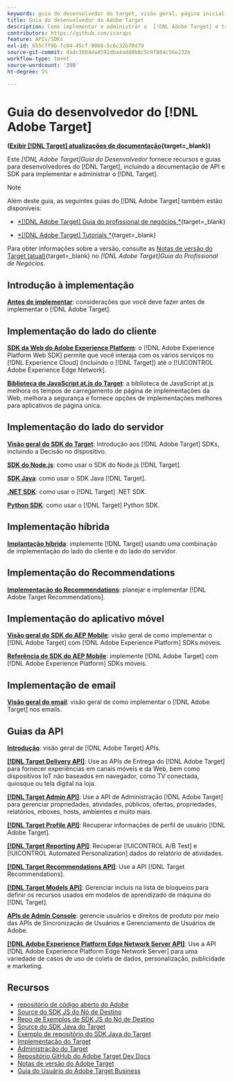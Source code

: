 ```yaml
---
keywords: guia do desenvolvedor do target, visão geral, página inicial
title: Guia do desenvolvedor do Adobe Target
description: Como implementar e administrar o  [!DNL Adobe Target] e trabalhar com suas APIs e SDKs?
contributors: https://github.com/icaraps
feature: APIs/SDKs
exl-id: 655cff9b-fc04-45cf-9068-5c6c32b70d79
source-git-commit: dadc3804da4592dba4ad88b8c5c9f804c56e232b
workflow-type: tm+mt
source-wordcount: '398'
ht-degree: 5%

---
```


# Guia do desenvolvedor do [!DNL Adobe Target]

**([Exibir [!DNL Target] atualizações de documentação](https://experienceleague.adobe.com/docs/target/using/release-notes/doc-change.html?lang=pt-BR){target=_blank})**

Este *[!DNL Adobe Target]Guia do Desenvolvedor* fornece recursos e guias para desenvolvedores do [!DNL Target], incluindo a documentação de API e SDK para implementar e administrar o [!DNL Target].

>[!NOTE]
>
>Além deste guia, as seguintes guias do [!DNL Adobe Target] também estão disponíveis:
>
>* [*[!DNL Adobe Target] Guia do profissional de negócios *](https://experienceleague.adobe.com/docs/target/using/target-home.html?lang=pt-BR){target=_blank}
>
>* [*[!DNL Adobe Target] Tutorials *](https://experienceleague.adobe.com/docs/target-learn/tutorials/overview.html?lang=pt-BR){target=_blank}
>
>Para obter informações sobre a versão, consulte as [Notas de versão do Target (atual)](https://experienceleague.adobe.com/docs/target/using/release-notes/release-notes.html?lang=pt-BR){target=_blank} no *[!DNL Adobe Target]Guia do Profissional de Negócios*.

## Introdução à implementação

**[Antes de implementar](/help/dev/before-implement/considerations-before-you-implement-target.md)**: considerações que você deve fazer antes de implementar o [!DNL Adobe Target].

## Implementação do lado do cliente

[**SDK da Web do Adobe Experience Platform**](/help/dev/implement/client-side/aep-web-sdk.md): o [!DNL Adobe Experience Platform Web SDK] permite que você interaja com os vários serviços no [!DNL Experience Cloud] (incluindo o [!DNL Target]) até o [!UICONTROL Adobe Experience Edge Network].

[**Biblioteca de JavaScript at.js do Target**](/help/dev/implement/client-side/overview.md): a biblioteca de JavaScript at.js melhora os tempos de carregamento de página de implementações da Web, melhora a segurança e fornece opções de implementações melhores para aplicativos de página única.

## Implementação do lado do servidor

[**Visão geral do SDK do Target**](implement/server-side/server-side-overview.md): Introdução aos [!DNL Adobe Target] SDKs, incluindo a Decisão no dispositivo.

[**SDK do Node.js**](implement/server-side/node-js/overview.md): como usar o SDK do Node.js [!DNL Target].

[**SDK Java**](implement/server-side/java/overview.md): como usar o SDK Java [!DNL Target].

[**.NET SDK**](implement/server-side/net/overview.md): como usar o [!DNL Target] .NET SDK.

[**Python SDK**](implement/server-side/python/overview.md): como usar o [!DNL Target] Python SDK.

## Implementação híbrida

[**Implantação híbrida**](implement/hybrid/hybrid-overview.md): implemente [!DNL Target] usando uma combinação de implementação do lado do cliente e do lado do servidor.

## Implementação do Recommendations

[**Implementação do Recommendations**](implement/recommendations/recommendations.md): planejar e implementar [!DNL Adobe Target Recommendations].

## Implementação do aplicativo móvel

[**Visão geral do SDK do AEP Mobile**](implement/mobile/overview.md): visão geral de como implementar o [!DNL Adobe Target] com [!DNL Adobe Experience Platform] SDKs móveis.

[**Referência de SDK do AEP Mobile**](https://developer.adobe.com/client-sdks/documentation/): implemente [!DNL Adobe Target] com [!DNL Adobe Experience Platform] SDKs móveis.

## Implementação de email

[**Visão geral do email**](implement/email/overview.md): visão geral de como implementar o [!DNL Adobe Target] nos emails.

## Guias da API

[**Introdução**](before-administer/target-api-overview.md): visão geral de [!DNL Adobe Target] APIs.

[**[!DNL Target Delivery API]**](/help/dev/implement/delivery-api/overview.md): Use as APIs de Entrega do [!DNL Adobe Target] para fornecer experiências em canais móveis e da Web, bem como dispositivos IoT não baseados em navegador, como TV conectada, quiosque ou tela digital na loja.

[**[!DNL Target Admin API]**](administer/admin-api/admin-api-overview-new.md): Use a API de Administração [!DNL Adobe Target] para gerenciar propriedades, atividades, públicos, ofertas, propriedades, relatórios, mboxes, hosts, ambientes e muito mais.

[**[!DNL Target Profile API]**](/help/dev/administer/profile-api/profiles-api.md): Recuperar informações de perfil de usuário [!DNL Adobe Target].

[**[!DNL Target Reporting API]**](https://developer.adobe.com/target/administer/admin-api/#tag/Reports): Recuperar [!UICONTROL A/B Test] e [!UICONTROL Automated Personalization] dados do relatório de atividades.

[**[!DNL Target Recommendations API]**](https://developer.adobe.com/target/administer/recommendations-api/): Use a API [!DNL Target Recommendations].

[**[!DNL Target Models API]**](administer/models-api/models-api-overview.md): Gerenciar incluis na lista de bloqueios para definir os recursos usados em modelos de aprendizado de máquina do [!DNL Target].

[**APIs de Admin Console**](https://developer.adobe.com/umapi/): gerencie usuários e direitos de produto por meio das APIs de Sincronização de Usuários e Gerenciamento de Usuários de Adobe.

[**[!DNL Adobe Experience Platform Edge Network Server API]**](https://experienceleague.adobe.com/docs/experience-platform/edge-network-server-api/overview.html?lang=pt-BR): Use a API [!DNL Adobe Experience Platform Edge Network Server] para uma variedade de casos de uso de coleta de dados, personalização, publicidade e marketing.

## Recursos

* [repositório de código aberto do Adobe](https://github.com/adobe)
* [Source do SDK JS do Nó de Destino](https://github.com/adobe/target-nodejs-sdk)
* [Repo de Exemplos de SDK JS do Nó de Destino](https://github.com/adobe/target-nodejs-sdk-samples)
* [Source do SDK Java do Target](https://github.com/adobe/target-java-sdk)
* [Exemplo de repositório do SDK Java do Target](https://github.com/adobe/target-java-sdk-samples)
* [Implementação do Target](./before-implement/prepare-to-implement-target.md)
* [Administração do Target](./before-administer/target-api-overview.md)
* [Repositório GitHub do Adobe Target Dev Docs](https://github.com/AdobeDocs/target-developers)
* [Notas de versão do Adobe Target](https://experienceleague.adobe.com/docs/target/using/release-notes/release-notes.html?lang=pt-BR)
* [Guia do Usuário do Adobe Target Business](https://experienceleague.adobe.com/docs/target/using/target-home.html?lang=pt-BR)

